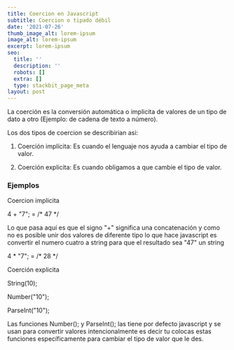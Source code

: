 ```yaml
---
title: Coercion en Javascript
subtitle: Coercion o tipado débil
date: '2021-07-26'
thumb_image_alt: lorem-ipsum
image_alt: lorem-ipsum
excerpt: lorem-ipsum
seo:
  title: ''
  description: ''
  robots: []
  extra: []
  type: stackbit_page_meta
layout: post
---
```

La coerción es la conversión automática o implicita de valores de un tipo de dato a otro (Ejemplo: de cadena de texto a número).

Los dos tipos de coercion se describirian asi:

1.  Coerción implícita: Es cuando el lenguaje nos ayuda a cambiar el tipo de valor.

2.  Coerción explicita: Es cuando obligamos a que cambie el tipo de valor.

### Ejemplos

Coercion implicita

4 + "7";  =   /\* 47 \*/

Lo que pasa aquí es que el signo "+" significa una concatenación y como no es posible unir dos valores de diferente tipo lo que hace javascript es convertir el numero cuatro a string para que el resultado sea "47" un string

4 \* "7";  =   /\* 28 \*/

Coerción explicita

String(10);


Number("10");


ParseInt("10");

Las funciones Number(); y ParseInt(); las tiene por defecto javascript y se usan para convertir valores intencionalmente es decir tu colocas estas funciones específicamente para cambiar el tipo de valor que le des.

